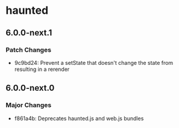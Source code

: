 # haunted

## 6.0.0-next.1

### Patch Changes

- 9c9bd24: Prevent a setState that doesn't change the state from resulting in a rerender

## 6.0.0-next.0

### Major Changes

- f861a4b: Deprecates haunted.js and web.js bundles
